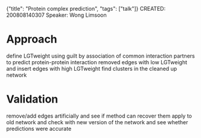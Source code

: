{"title": "Protein complex prediction", "tags": ["talk"]}
CREATED: 200808140307
Speaker: Wong Limsoon

# Approach
define LGTweight using guilt by association of common interaction partners to predict protein-protein interaction
removed edges with low LGTweight and insert edges with high LGTweight
find clusters in the cleaned up network

# Validation
remove/add edges artificially and see if method can recover them
apply to old network and check with new version of the network and see whether predictions were accurate

